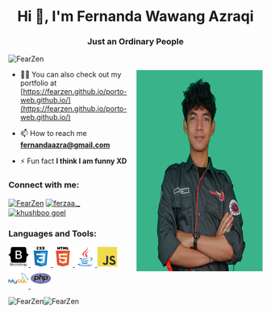 <h1 align="center">Hi 👋, I'm Fernanda Wawang Azraqi</h1>
<h3 align="center"> Just an Ordinary People</h3>

<p align="left"> <img src="https://komarev.com/ghpvc/?username=FearZen&label=Profile%20views&color=129e00&style=plastic" alt="FearZen" /> </p>
<img align="right" alt="Coding" width="250" height="400" src="Ferza.png">

- 👨‍💻 You can also check out my portfolio at [https://fearzen.github.io/porto-web.github.io/](https://fearzen.github.io/porto-web.github.io/)

- 📫 How to reach me **fernandaazra@gmail.com**

- ⚡ Fun fact **I think I am funny XD**

<h3 align="left">Connect with me:</h3>
<p align="left">

<a href="https://www.linkedin.com/in/fernanda-wawang-azraqi-383980225/" target="blank"><img align="center" src="https://cdn.jsdelivr.net/npm/simple-icons@3.0.1/icons/linkedin.svg" alt="FearZen" height="30" width="40" /></a>
<a href="https://www.instagram.com/ferzaa._" target="blank"><img align="center" src="https://cdn.jsdelivr.net/npm/simple-icons@3.0.1/icons/instagram.svg" alt="ferzaa._" height="30" width="40" /></a>
<a href="https://www.youtube.com/channel/UCW2lyQoXMYUvRk8JpYNNcJw" target="blank"><img align="center" src="https://cdn.jsdelivr.net/npm/simple-icons@3.0.1/icons/youtube.svg" alt="khushboo goel" height="30" width="40" /></a>

</p>

<h3 align="left">Languages and Tools:</h3>
<p align="left"> <a href="https://getbootstrap.com" target="_blank" rel="noreferrer"> <img src="https://raw.githubusercontent.com/devicons/devicon/master/icons/bootstrap/bootstrap-plain-wordmark.svg" alt="bootstrap" width="40" height="40"/> </a> <a href="https://www.w3schools.com/css/" target="_blank" rel="noreferrer"> <img src="https://raw.githubusercontent.com/devicons/devicon/master/icons/css3/css3-original-wordmark.svg" alt="css3" width="40" height="40"/> </a> <a href="https://www.w3.org/html/" target="_blank" rel="noreferrer"> <img src="https://raw.githubusercontent.com/devicons/devicon/master/icons/html5/html5-original-wordmark.svg" alt="html5" width="40" height="40"/> </a> <a href="https://www.java.com" target="_blank" rel="noreferrer"> <img src="https://raw.githubusercontent.com/devicons/devicon/master/icons/java/java-original.svg" alt="java" width="40" height="40"/> </a> <a href="https://developer.mozilla.org/en-US/docs/Web/JavaScript" target="_blank" rel="noreferrer"> <img src="https://raw.githubusercontent.com/devicons/devicon/master/icons/javascript/javascript-original.svg" alt="javascript" width="40" height="40"/> </a> <a href="https://www.mysql.com/" target="_blank" rel="noreferrer"> <img src="https://raw.githubusercontent.com/devicons/devicon/master/icons/mysql/mysql-original-wordmark.svg" alt="mysql" width="40" height="40"/> </a> <a href="https://www.php.net" target="_blank" rel="noreferrer"> <img src="https://raw.githubusercontent.com/devicons/devicon/master/icons/php/php-original.svg" alt="php" width="40" height="40"/> </a> </p>

<p><img align="left" src="https://github-readme-stats.vercel.app/api/top-langs?username=FearZen&show_icons=true&locale=en&layout=compact" alt="FearZen" /></p>
<p>&nbsp;<img align="left" src="https://github-readme-stats.vercel.app/api?username=FearZen&show_icons=true&locale=en" alt="FearZen" /></p>

